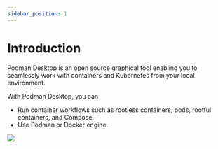 ```yaml
---
sidebar_position: 1
---
```


# Introduction

Podman Desktop is an open source graphical tool enabling you to seamlessly work with containers and Kubernetes from your local environment.

With Podman Desktop, you can

- Run container workflows such as rootless containers, pods, rootful containers, and Compose.
- Use Podman or Docker engine.

[![](https://mermaid.ink/img/pako:eNptUcFOAyEQ_RUyZ_ZQNTHhZuyxNkYTD4bLuEx3yS7DBlhtbfrvUmh0NYYD7817b5gwR2i9IVDQNI3m1vPOdkqzEBF5oEOBmfT-4wXHmaISOxwj1TLn6N1oO3bESYlguz5pLp1qvHmjhJrrefTGIQuHbW-ZZKVy9SPJJ-_TSDGKPEfCbArxrF_UfC3p2bybxz_eb_neu8lHqjXNW0z2ncTG8rxfPP2rvPbtQKEmNtbhwlfoUq9YGIpD8tNCuqD_p7uIi9lAgqPg0Jq8g-P5WzWknhxpUBkaDIMGzafswzn55wO3oFKYScI8GUy0ttgFdKDKXiSQscmHh7rUslsJEzKoI-xBXd9KOIC6ulmdJHx6n3Oror8WXHqcvgDTMroa?type=png)](https://mermaid.live/edit#pako:eNptUcFOAyEQ_RUyZ_ZQNTHhZuyxNkYTD4bLuEx3yS7DBlhtbfrvUmh0NYYD7817b5gwR2i9IVDQNI3m1vPOdkqzEBF5oEOBmfT-4wXHmaISOxwj1TLn6N1oO3bESYlguz5pLp1qvHmjhJrrefTGIQuHbW-ZZKVy9SPJJ-_TSDGKPEfCbArxrF_UfC3p2bybxz_eb_neu8lHqjXNW0z2ncTG8rxfPP2rvPbtQKEmNtbhwlfoUq9YGIpD8tNCuqD_p7uIi9lAgqPg0Jq8g-P5WzWknhxpUBkaDIMGzafswzn55wO3oFKYScI8GUy0ttgFdKDKXiSQscmHh7rUslsJEzKoI-xBXd9KOIC6ulmdJHx6n3Oror8WXHqcvgDTMroa)
